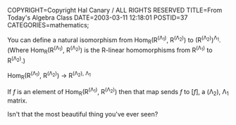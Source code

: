 COPYRIGHT=Copyright Hal Canary / ALL RIGHTS RESERVED
TITLE=From Today's Algebra Class
DATE=2003-03-11 12:18:01
POSTID=37
CATEGORIES=mathematics;

You can define a natural isomorphism from  Hom<sub>R</sub>(R<sup>(Λ<sub>1</sub>)</sup>,  R<sup>(Λ<sub>2</sub>)</sup>)   to (R<sup>(Λ<sub>2</sub>)</sup>)<sup>Λ<sub>1</sub></sup>.  (Where Hom<sub>R</sub>(R<sup>(Λ<sub>1</sub>)</sup>,  R<sup>(Λ<sub>2</sub>)</sup>) is the R-linear homomorphisms from R<sup>(Λ<sub>1</sub>)</sup> to R<sup>(Λ<sub>2</sub>)</sup>.)

Hom<sub>R</sub>(R<sup>(Λ<sub>1</sub>)</sup>, R<sup>(Λ<sub>2</sub>)</sup>) → R<sup>(Λ<sub>2</sub>), Λ<sub>1</sub></sup>

If _f_ is an element of  Hom<sub>R</sub>(R<sup>(Λ<sub>1</sub>)</sup>, R<sup>(Λ<sub>2</sub>)</sup>) then that map sends _f_ to [_f_],  a (Λ<sub>2</sub>), Λ<sub>1</sub> matrix.

Isn't that the most beautiful thing you've ever seen?
